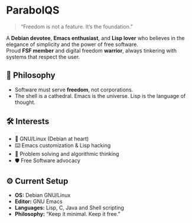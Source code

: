 # ParabolQS

> “Freedom is not a feature. It’s the foundation.”

A **Debian devotee**, **Emacs enthusiast**, and **Lisp lover** who believes in the elegance of simplicity and the power of free software.  
Proud **FSF member** and digital freedom **warrior**, always tinkering with systems that respect the user.

## 🧠 Philosophy  
- Software must serve **freedom**, not corporations.  
- The shell is a cathedral. Emacs is the universe. Lisp is the language of thought.

## 🛠️ Interests
- 🐧 GNU/Linux (Debian at heart)  
- ⌨️ Emacs customization & Lisp hacking  
- 🧩 Problem solving and algorithmic thinking  
- 🛡️ Free Software advocacy  

## ⚙️ Current Setup
- **OS:** Debian GNU/Linux  
- **Editor:** GNU Emacs  
- **Languages:** Lisp, C, Java and Shell scripting  
- **Philosophy:** “Keep it minimal. Keep it free.”
